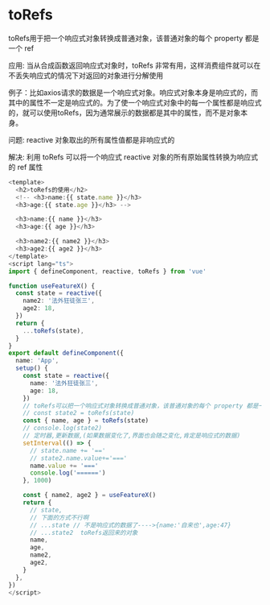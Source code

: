 # toRefs

toRefs用于把一个响应式对象转换成普通对象，该普通对象的每个 property 都是一个 ref

应用: 当从合成函数返回响应式对象时，toRefs 非常有用，这样消费组件就可以在不丢失响应式的情况下对返回的对象进行分解使用

例子：比如axios请求的数据是一个响应式对象。响应式对象本身是响应式的，而其中的属性不一定是响应式的。为了使一个响应式对象中的每一个属性都是响应式的，就可以使用toRefs，因为通常展示的数据都是其中的属性，而不是对象本身。

问题: reactive 对象取出的所有属性值都是非响应式的

解决: 利用 toRefs 可以将一个响应式 reactive 对象的所有原始属性转换为响应式的 ref 属性

```ts
<template>
  <h2>toRefs的使用</h2>
  <!-- <h3>name:{{ state.name }}</h3>
  <h3>age:{{ state.age }}</h3> -->

  <h3>name:{{ name }}</h3>
  <h3>age:{{ age }}</h3>

  <h3>name2:{{ name2 }}</h3>
  <h3>age2:{{ age2 }}</h3>
</template>
<script lang="ts">
import { defineComponent, reactive, toRefs } from 'vue'

function useFeatureX() {
  const state = reactive({
    name2: '法外狂徒张三',
    age2: 18,
  })
  return {
    ...toRefs(state),
  }
}
export default defineComponent({
  name: 'App',
  setup() {
    const state = reactive({
      name: '法外狂徒张三',
      age: 18,
    })
    // toRefs可以把一个响应式对象转换成普通对象，该普通对象的每个 property 都是一个 ref
    // const state2 = toRefs(state)
    const { name, age } = toRefs(state)
    // console.log(state2)
    // 定时器,更新数据,(如果数据变化了,界面也会随之变化,肯定是响应式的数据)
    setInterval(() => {
      // state.name += '=='
      // state2.name.value+='==='
      name.value += '==='
      console.log('======')
    }, 1000)

    const { name2, age2 } = useFeatureX()
    return {
      // state,
      // 下面的方式不行啊
      // ...state // 不是响应式的数据了---->{name:'自来也',age:47}
      // ...state2  toRefs返回来的对象
      name,
      age,
      name2,
      age2,
    }
  },
})
</script>
```
